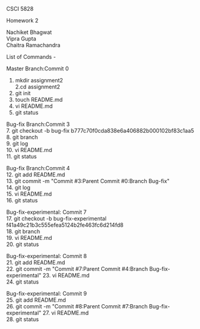 CSCI 5828 <br/>

Homework 2 <br/>

Nachiket Bhagwat<br/>
Vipra Gupta<br/>
Chaitra Ramachandra<br/>

List of Commands - <br/>

Master Branch:Commit 0<br/>
1. mkdir assignment2 <br/>
2.cd assignment2 <br/>
3. git init <br/>
4. touch README.md</br>
5. vi README.md</br>
6. git status</br>

Bug-fix Branch:Commit 3<br/>
7. git checkout -b bug-fix b777c70f0cda838e6a406882b000102bf83c1aa5<br/>
8. git branch<br/>
9. git log<br/>
10. vi README.md<br/>
11. git status<br/>

Bug-fix Branch:Commit 4<br/>
12. git add README.md<br/>
13. git commit -m "Commit #3:Parent Commit #0:Branch Bug-fix"<br/>
14. git log<br/>
15. vi README.md<br/>
16. git status<br/>

Bug-fix-experimental: Commit 7<br/>
17. git checkout -b bug-fix-experimental f41a49c21b3c555efea5124b2fe463fc6d214fd8<br/>
18. git branch<br/>
19. vi README.md<br/>
20. git status<br/>

Bug-fix-experimental: Commit 8<br/>
21. git add README.md<br/>
22. git commit -m "Commit #7:Parent Commit #4:Branch Bug-fix-experimental"
23. vi README.md<br/>
24. git status<br/>

Bug-fix-experimental: Commit 9<br/>
25. git add README.md<br/>
26. git commit -m "Commit #8:Parent Commit #7:Branch Bug-fix-experimental"
27. vi README.md<br/>
28. git status<br/>